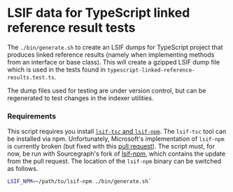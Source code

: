 # LSIF data for TypeScript linked reference result tests

The `./bin/generate.sh` to create an LSIF dumps for TypeScript project that produces linked reference results (namely when implementing methods from an interface or base class). This will create a gzipped LSIF dump file which is used in the tests found in `typescript-linked-reference-results.test.ts`.

The dump files used for testing are under version control, but can be regenerated to test changes in the indexer utilities.

### Requirements

This script requires you install [`lsif-tsc` and `lsif-npm`](https://github.com/microsoft/lsif-node). The `lsif-tsc` tool can be installed via npm. Unfortunately, Microsoft's implementation of `lsif-npm` is currently broken (but fixed with this [pull request](https://github.com/microsoft/lsif-node/pull/66)). The script must, for now, be run with Sourcegraph's fork of [lsif-npm](https://github.com/sourcegraph/lsif-node), which contains the update from the pull request. The location of the `lsif-npm` binary can be switched as follows.

```bash
LSIF_NPM=~/path/to/lsif-npm ./bin/generate.sh`
```
